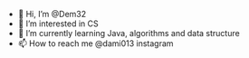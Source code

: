 - 👋 Hi, I’m @Dem32
- 👀 I’m interested in CS
- 🌱 I’m currently learning Java, algorithms and data structure
- 📫 How to reach me @dami013 instagram

<!---
Dem32/Dem32 is a ✨ special ✨ repository because its `README.md` (this file) appears on your GitHub profile.
You can click the Preview link to take a look at your changes.
--->
